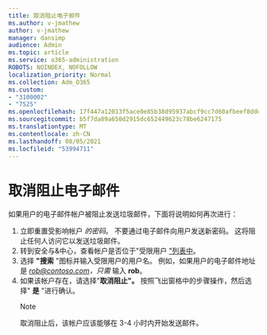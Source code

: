 ```yaml
---
title: 取消阻止电子邮件
ms.author: v-jmathew
author: v-jmathew
manager: dansimp
audience: Admin
ms.topic: article
ms.service: o365-administration
ROBOTS: NOINDEX, NOFOLLOW
localization_priority: Normal
ms.collection: Adm_O365
ms.custom:
- "3100002"
- "7525"
ms.openlocfilehash: 17f447a12013f5ace0e85b38d95937abcf9cc7d60afbeef8dddd1c3315eb3467
ms.sourcegitcommit: b5f7da89a650d2915dc652449623c78be6247175
ms.translationtype: MT
ms.contentlocale: zh-CN
ms.lasthandoff: 08/05/2021
ms.locfileid: "53994711"
---
```

# <a name="unblock-email"></a>取消阻止电子邮件

如果用户的电子邮件帐户被阻止发送垃圾邮件，下面将说明如何再次进行：

1. 立即重置受影响帐户 *的密码*。 不要通过电子邮件向用户发送新密码。 这将阻止任何人访问它以发送垃圾邮件。
2. 转到安全与&中心，查看帐户是否位于"受限用户 ["列表中](https://protection.office.com/#/restrictedusers)。
3. 选择 **"搜索** "图标并输入受限用户的用户名。 例如，如果用户的电子邮件地址是 *rob@contoso.com，只需* 输入 **rob**。
4. 如果该帐户存在，请选择"**取消阻止"。** 按照飞出窗格中的步骤操作，然后选择" **是** "进行确认。  
    > [!NOTE]
    > 取消阻止后，该帐户应该能够在 3-4 小时内开始发送邮件。
